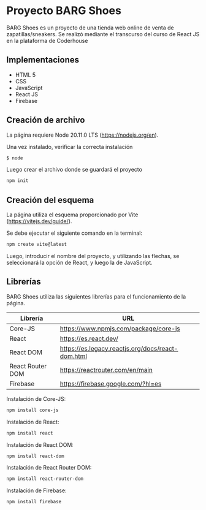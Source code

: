 # Proyecto BARG Shoes

BARG Shoes es un proyecto de una tienda web online de venta de zapatillas/sneakers. Se realizó mediante el transcurso del curso de React JS en la plataforma de Coderhouse

## Implementaciones

- HTML 5
- CSS
- JavaScript
- React JS
- Firebase

## Creación de archivo

La página requiere Node 20.11.0 LTS (https://nodejs.org/en).

Una vez instalado, verificar la correcta instalación

```sh
$ node
```

Luego crear el archivo donde se guardará el proyecto

```sh
npm init
```

## Creación del esquema

La página utiliza el esquema proporcionado por Vite (https://vitejs.dev/guide/).

Se debe ejecutar el siguiente comando en la terminal:

```sh
npm create vite@latest
```

Luego, introducir el nombre del proyecto, y utilizando las flechas, se seleccionará la opción de React, y luego la de JavaScript.

## Librerías

BARG Shoes utiliza las siguientes librerías para el funcionamiento de la página.

| Librería | URL |
| ------ | ------ |
| Core-JS | https://www.npmjs.com/package/core-js |
| React | https://es.react.dev/ |
| React DOM | https://es.legacy.reactjs.org/docs/react-dom.html |
| React Router DOM | https://reactrouter.com/en/main |
| Firebase | https://firebase.google.com/?hl=es |

Instalación de Core-JS:
```sh
npm install core-js
```
Instalación de React:
```sh
npm install react
```
Instalación de React DOM:
```sh
npm install react-dom
```
Instalación de React Router DOM:
```sh
npm install react-router-dom
```
Instalación de Firebase:
```sh
npm install firebase
```